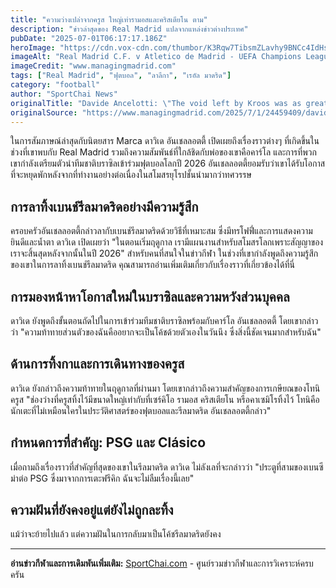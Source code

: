 ```yaml
---
title: "ความว่างเปล่าจากครูส ใหญ่เท่ารามอสและคริสเตียโน ตาม"
description: "ข่าวล่าสุดของ Real Madrid แปลจากแหล่งข่าวต่างประเทศ"
pubDate: "2025-07-01T06:17:17.186Z"
heroImage: "https://cdn.vox-cdn.com/thumbor/K3Rqw7TibsmZLavhy9BNCc4IdHs=/0x0:4000x2667/1200x800/filters:focal(1680x1014:2320x1654)/cdn.vox-cdn.com/uploads/chorus_image/image/74157217/2204079548.0.jpg"
imageAlt: "Real Madrid C.F. v Atletico de Madrid - UEFA Champions League 2024/25 Round of 16 First Leg"
imageCredit: "www.managingmadrid.com"
tags: ["Real Madrid", "ฟุตบอล", "ลาลีกา", "เรอัล มาดริด"]
category: "football"
author: "SportChai News"
originalTitle: "Davide Ancelotti: \"The void left by Kroos was as great as the one left by Ramos and Cristiano\""
originalSource: "https://www.managingmadrid.com/2025/7/1/24459409/davide-ancelotti-the-void-left-by-kroos-was-as-great-as-the-one-left-by-ramos-and-cristiano"
---
```


ในการสัมภาษณ์ล่าสุดกับนิตยสาร Marca ดาวิเด อันเชลลอตตี้ เปิดเผยถึงเรื่องราวต่างๆ ที่เกิดขึ้นในช่วงที่เขาพบกับ Real Madrid รวมถึงความสัมพันธ์ที่ใกล้ชิดกับพ่อของเขาคือคาร์โล และการที่พวกเขากำลังเตรียมตัวนำทีมชาติบราซิลเข้าร่วมฟุตบอลโลกปี 2026 อันเชลลอตตี้ยอมรับว่าเขาได้รับโอกาสที่จะหยุดพักหลังจากที่ทำงานอย่างต่อเนื่องในสโมสรยุโรปชั้นนำมากว่าทศวรรษ
## การลาทิ้งเบนช์รีลมาดริดอย่างมีความรู้สึก
ครอบครัวอันเชลลอตตี้กล่าวลากับเบนช์รีลมาดริดด้วยวิธีที่เหมาะสม ซึ่งมีทรโฟฟี่และการแสดงความยินดีและน้ำตา ดาวิเด เปิดเผยว่า "ในตอนเริ่มฤดูกาล เรามีแผนงานสำหรับสโมสรโลกเพราะสัญญาของเราจะสิ้นสุดหลังจากนั้นในปี 2026" สำหรับคนที่สนใจในข่าวกีฬา ในช่วงที่เขากำลังพูดถึงความรู้สึกของเขาในการลาทิ้งเบนช์รีลมาดริด คุณสามารถอ่านเพิ่มเติมเกี่ยวกับเรื่องราวที่เกี่ยวข้องได้ที่นี่
## การมองหน้าหาโอกาสใหม่ในบราซิลและความหวังส่วนบุคคล
ดาวิเด ยังพูดถึงขั้นตอนถัดไปในการเข้าร่วมทีมชาติบราซิลพร้อมกับคาร์โล อันเชลลอตตี้ โดยเขากล่าวว่า "ความท้าทายส่วนตัวของฉันคืออยากจะเป็นโค้ชด้วยตัวเองในวันนึง ซึ่งสิ่งนี้ชัดเจนมากสำหรับฉัน"
## ด้านการทิ้งกาและการเดินทางของครูส
ดาวิเด ยังกล่าวถึงความท้าทายในฤดูกาลที่ผ่านมา โดยเขากล่าวถึงความสำคัญของการเกษียณของโทนิ ครูส "ช่องว่างที่ครูสทิ้งไว้มีขนาดใหญ่เท่ากับที่เซร์คิโอ รามอส คริสเตียโน หรือคาเซมิโรทิ้งไว้ โทนิคือนักเตะที่ไม่เหมือนใครในประวัติศาสตร์ของฟุตบอลและรีลมาดริด อันเชลลอตตี้กล่าว"
## กำหนดการที่สำคัญ: PSG และ Clásico
เมื่อถามถึงเรื่องราวที่สำคัญที่สุดของเขาในรีลมาดริด ดาวิเด ไม่ลังเลที่จะกล่าวว่า "ประตูที่สามของเบนซีม่าต่อ PSG ซึ่งมาจากการเตะฟรีคิก ฉันจะไม่ลืมเรื่องนี้เลย"
## ความฝันที่ยังคงอยู่แต่ยังไม่ถูกละทิ้ง
แม้ว่าจะย้ายไปแล้ว แต่ความฝันในการกลับมาเป็นโค้ชรีลมาดริดยังคง

---

**อ่านข่าวกีฬาและการเดิมพันเพิ่มเติม:** [SportChai.com](https://sportchai.com) - ศูนย์รวมข่าวกีฬาและการวิเคราะห์ครบครัน
